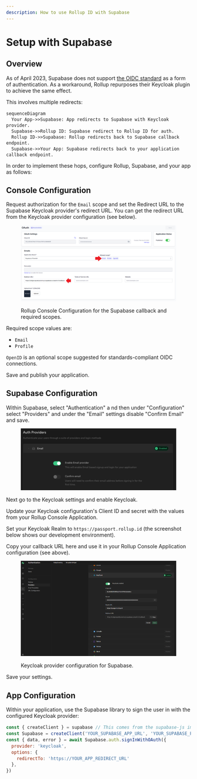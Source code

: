 ```yaml
---
description: How to use Rollup ID with Supabase
---
```


# Setup with Supabase

## Overview

As of April 2023, Supabase does not support [the OIDC standard](https://openid.net/developers/specs/) as a form of authentication. As a workaround, Rollup repurposes their Keycloak plugin to achieve the same effect.

This involves multiple redirects:

```mermaid
sequenceDiagram
  Your App->>Supabase: App redirects to Supabase with Keycloak provider.
  Supabase->>Rollup ID: Supabase redirect to Rollup ID for auth.
  Rollup ID->>Supabase: Rollup redirects back to Supabase callback endpoint.
  Supabase->>Your App: Supabase redirects back to your application callback endpoint.
```

In order to implement these hops, configure Rollup, Supabase, and your app as follows:

## Console Configuration

Request authorization for the `Email` scope and set the Redirect URL to the Supabase Keycloak provider's redirect URL. You can get the redirect URL from the Keycloak provider configuration (see below).

<figure><img src="../img/console-app-0xauth-supabase.png" alt="Set the redirect URL in Console to the Supabase callback URL and request the email and profile scopes."><figcaption><p>Rollup Console Configuration for the Supabase callback and required scopes.</p></figcaption></figure>

Required scope values are:

* `Email`
* `Profile`

`OpenID` is an optional scope suggested for standards-compliant OIDC connections.

Save and publish your application.

## Supabase Configuration

Within Supabase, select "Authentication" a nd then under "Configuration" select "Providers"  and under the "Email" settings disable "Confirm Email" and save.

<figure><img src="../.gitbook/assets/CleanShot 2023-05-16 at 10.00.06.png" alt=""><figcaption></figcaption></figure>

Next go to the  Keycloak settings and enable Keycloak.

Update your Keycloak configuration's Client ID and secret with the values from your Rollup Console Application.

Set your Keycloak Realm to `https://passport.rollup.id` (the screenshot below shows our development environment).

Copy your callback URL here and use it in your Rollup Console Application configuration (see above).

<figure><img src="../img/supabase-keycloak-config.png" alt="Screenshot of Keycloak provider configuration for Supabase."><figcaption><p>Keycloak provider configuration for Supabase.</p></figcaption></figure>

Save your settings.

## App Configuration

Within your application, use the Supabase library to sign the user in with the configured Keycloak provider:

```javascript
const { createClient } = supabase // This comes from the supabase-js import or script tag load.
const Supabase = createClient('YOUR_SUPABASE_APP_URL', 'YOUR_SUPABASE_PUBLIC_API_KEY')
const { data, error } = await Supabase.auth.signInWithOAuth({
  provider: 'keycloak',
  options: {
    redirectTo: 'https://YOUR_APP_REDIRECT_URL'
  },
})
```
